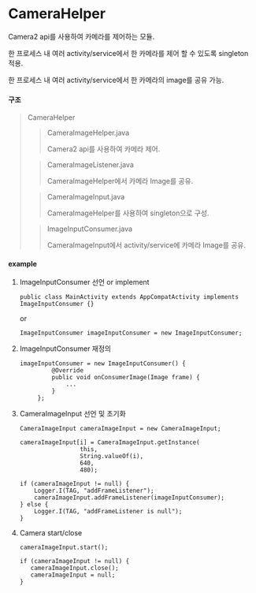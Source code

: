 # CameraHelper

Camera2 api를 사용하여 카메라를 제어하는 모듈. 

한 프로세스 내 여러 activity/service에서 한 카메라를 제어 할 수 있도록 singleton 적용.

한 프로세스 내 여러 activity/service에서 한 카메라의 image를 공유 가능.



#### 구조

>CameraHelper
>
>>CameraImageHelper.java
>>
>>Camera2 api를 사용하여 카메라 제어.
>
>>CameraImageListener.java
>>
>>CameraImageHelper에서 카메라 Image를 공유.
>
>>CameraImageInput.java
>>
>>CameraImageHelper를 사용하여 singleton으로 구성.
>
>>ImageInputConsumer.java
>>
>>CameraImageInput에서 activity/service에 카메라 Image를 공유.




#### example

1) ImageInputConsumer 선언 or implement
   ```
   public class MainActivity extends AppCompatActivity implements ImageInputConsumer {}
   ```
   or
   ```
   ImageInputConsumer imageInputConsumer = new ImageInputConsumer;
   ```
2) ImageInputConsumer 재정의
   ```
   imageInputConsumer = new ImageInputConsumer() {
            @Override
            public void onConsumerImage(Image frame) {
                ...
            }
        };
   ```
3) CameraImageInput 선언 및 초기화
   ```
   CameraImageInput cameraImageInput = new CameraImageInput;
   ```
   ```
   cameraImageInput[i] = CameraImageInput.getInstance(
                    this,
                    String.valueOf(i),
                    640,
                    480);

   if (cameraImageInput != null) {
       Logger.I(TAG, "addFrameListener");
       cameraImageInput.addFrameListener(imageInputConsumer);
   } else {
       Logger.I(TAG, "addFrameListener is null");
   }
   ```
4) Camera start/close
   ```
   cameraImageInput.start();
   ```

   ```
   if (cameraImageInput != null) {
      cameraImageInput.close();
      cameraImageInput = null;
   }
   ```

